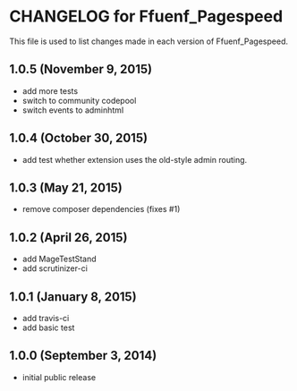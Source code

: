 # CHANGELOG for Ffuenf_Pagespeed

This file is used to list changes made in each version of Ffuenf_Pagespeed.

## 1.0.5 (November 9, 2015)

* add more tests
* switch to community codepool
* switch events to adminhtml

## 1.0.4 (October 30, 2015)

* add test whether extension uses the old-style admin routing.

## 1.0.3 (May 21, 2015)

* remove composer dependencies (fixes #1)

## 1.0.2 (April 26, 2015)

* add MageTestStand
* add scrutinizer-ci

## 1.0.1 (January 8, 2015)

* add travis-ci
* add basic test

## 1.0.0 (September 3, 2014)

* initial public release
